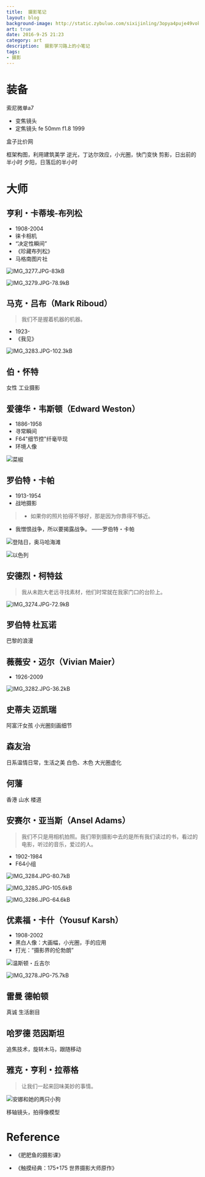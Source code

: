 ```yaml
---
title:  摄影笔记
layout: blog
background-image: http://static.zybuluo.com/sixijinling/3opya4puje49vokpta8jbcuc/IMG_3279.JPG
art: true
date: 2016-9-25 21:23
category: art
description:  摄影学习路上的小笔记
tags:
- 摄影
---
```


# 装备

索尼微单a7

- 变焦镜头
- 定焦镜头
fe 50mm f1.8 1999

盒子比价网


框架构图，利用建筑美学
逆光，丁达尔效应，小光圈，快门变快
剪影，日出前的半小时
夕阳，日落后的半小时

# 大师

## 亨利・卡蒂埃-布列松

- 1908-2004
- 徕卡相机
- “决定性瞬间”
- 《珍藏布列松》
- 马格南图片社

![IMG_3277.JPG-83kB][1]

![IMG_3279.JPG-78.9kB][2]

## 马克・吕布（Mark Riboud）

> 我们不是握着机器的机器。

- 1923-
- 《我见》

![IMG_3283.JPG-102.3kB][3]

## 伯・怀特

女性
工业摄影

## 爱德华・韦斯顿（Edward Weston）

- 1886-1958
- 寻常瞬间
- F64"细节控"纤毫毕现
- 环境人像

![菜椒][4]

## 罗伯特・卡帕

- 1913-1954
- 战地摄影

> - 如果你的照片拍得不够好，那是因为你靠得不够近。
- 我憎恨战争，所以要揭露战争。
——罗伯特・卡帕

![登陆日，奥马哈海滩][5]

![以色列][6]

## 安德烈・柯特兹

> 我从未跑大老远寻找素材，他们时常就在我家门口的台阶上。

![IMG_3274.JPG-72.9kB][7]

## 罗伯特 杜瓦诺

巴黎的浪漫

## 薇薇安・迈尔（Vivian Maier）

- 1926-2009

![IMG_3282.JPG-36.2kB][8]

## 史蒂夫 迈凯瑞

阿富汗女孩
小光圈刻画细节

## 森友治

日系温情日常，生活之美
白色、木色
大光圈虚化

## 何藩

香港
山水
楼道

## 安赛尔・亚当斯（Ansel Adams）

> 我们不只是用相机拍照。我们带到摄影中去的是所有我们读过的书，看过的电影，听过的音乐，爱过的人。

- 1902-1984
- F64小组

![IMG_3284.JPG-80.7kB][9]

![IMG_3285.JPG-105.6kB][10]

![IMG_3286.JPG-64.6kB][11]

## 优素福・卡什（Yousuf Karsh）

- 1908-2002
- 黑白人像：大画幅，小光圈，手的应用
- 打光：“摄影界的伦勃朗”

![温斯顿・丘吉尔][12]

![IMG_3278.JPG-75.7kB][13]
## 雷曼 德帕顿

真诚
生活剧目

## 哈罗德 范因斯坦

追焦技术，旋转木马，跟随移动

## 雅克・亨利・拉蒂格

> 让我们一起来回味美妙的事情。

![安娜和她的两只小狗][14]

移轴镜头，拍得像模型

# Reference

- 《肥肥鱼的摄影课》
- 《触摸经典：175+175 世界摄影大师原作》


  [1]: http://static.zybuluo.com/sixijinling/91qfnr47qjn7m7e73se0yaxd/IMG_3277.JPG
  [2]: http://static.zybuluo.com/sixijinling/3opya4puje49vokpta8jbcuc/IMG_3279.JPG
  [3]: http://static.zybuluo.com/sixijinling/a6tqn67lc90m4xn6bsk3t2ig/IMG_3283.JPG
  [4]: http://static.zybuluo.com/sixijinling/3yhcqnrk5kn7qk6gw57t75uv/IMG_3272.JPG
  [5]: http://static.zybuluo.com/sixijinling/vh9sz4kwqe2gg4r589uxyb7a/IMG_3280.JPG
  [6]: http://static.zybuluo.com/sixijinling/44wudmzplkiock5rjo4b7ty0/IMG_3281.JPG
  [7]: http://static.zybuluo.com/sixijinling/7zd7vz3igim84aqwijjwjsy6/IMG_3274.JPG
  [8]: http://static.zybuluo.com/sixijinling/u9wswv6ktrqjalb5mn4rfu91/IMG_3282.JPG
  [9]: http://static.zybuluo.com/sixijinling/fv7dlbvlo4bu9dfb4f3me5b0/IMG_3284.JPG
  [10]: http://static.zybuluo.com/sixijinling/04pgro881rp46p386qtaybci/IMG_3285.JPG
  [11]: http://static.zybuluo.com/sixijinling/qnundq75lfqyzsed7qpgbwps/IMG_3286.JPG
  [12]: http://static.zybuluo.com/sixijinling/h2dvb8gs09d5qblg0bz632ji/IMG_3276.JPG
  [13]: http://static.zybuluo.com/sixijinling/61632oojhq1s1zbe5jndo7dq/IMG_3278.JPG
  [14]: http://static.zybuluo.com/sixijinling/620ruy7yos33dtvw05q2erth/IMG_3275.JPG